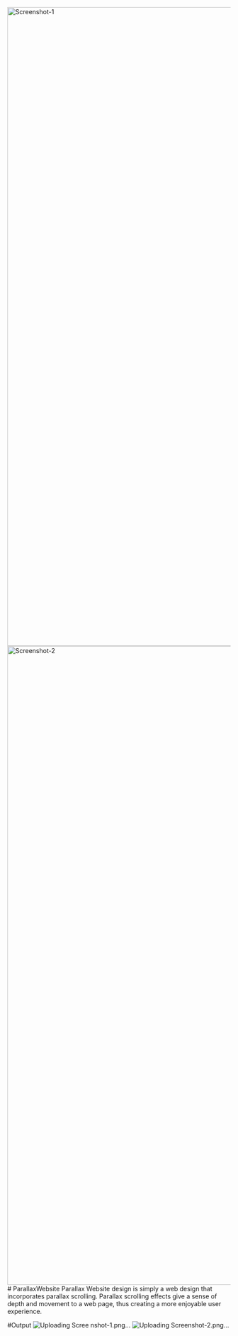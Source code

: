 <img width="1440" alt="Screenshot-1" src="https://github.com/UTKARSH0018/ParallaxWebsite/assets/104591207/02f2b18b-9101-4db2-b2cc-da9a72a2813b"><img width="1440" alt="Screenshot-2" src="https://github.com/UTKARSH0018/ParallaxWebsite/assets/104591207/b5bfb9c4-8173-4ae5-b001-1271622fb82e"># ParallaxWebsite
Parallax Website design is simply a web design that incorporates parallax scrolling. Parallax scrolling effects give a sense of depth and movement to a web page, thus creating a more enjoyable user experience.

#Output
![Uploading Scree<img width="1440" alt="Screenshot-4" src="https://github.com/UTKARSH0018/ParallaxWebsite/assets/104591207/58b35b41-f7a1-4217-9632-e6eef8b039fd">
nshot-1.png…]()
![Uploading Screenshot-2.png…<img width="1440" alt="Screenshot-3" src="https://github.com/UTKARSH0018/ParallaxWebsite/assets/104591207/926745ff-e9d7-44ea-b530-c037593392a2">
]()
